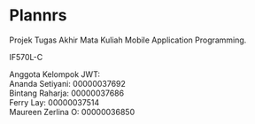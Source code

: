 # Plannrs
Projek Tugas Akhir Mata Kuliah Mobile Application Programming.

IF570L-C

Anggota Kelompok JWT:<br>
Ananda Setiyani:    00000037692<br>
Bintang Raharja:    00000037686<br>
Ferry Lay:          00000037514<br>
Maureen Zerlina O:  00000036850<br>
